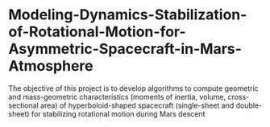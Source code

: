# Modeling-Dynamics-Stabilization-of-Rotational-Motion-for-Asymmetric-Spacecraft-in-Mars-Atmosphere
The objective of this project is to develop algorithms to compute geometric and mass-geometric characteristics (moments of inertia, volume, cross-sectional area) of hyperboloid-shaped spacecraft (single-sheet and double-sheet) for stabilizing rotational motion during Mars descent
